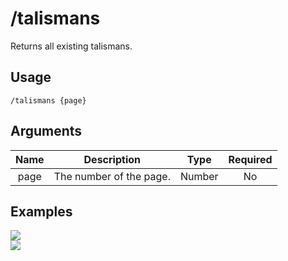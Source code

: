 # /talismans

Returns all existing talismans.

## Usage

```
/talismans {page}
```

## Arguments

| Name | Description             | Type   | Required |
| :--: | :---------------------: | :----: | :------: |
| page | The number of the page. | Number | No       |

## Examples

<img src="https://github.com/xNickyDev/Forkman/assets/111157596/dfe77b28-3cce-424f-b9b3-77e99aa6f5a2" class="rounded-corners">\
<img src="https://github.com/xNickyDev/Forkman/assets/111157596/c5ae8daa-9955-4c44-8992-6a231020d763" class="rounded-corners">
